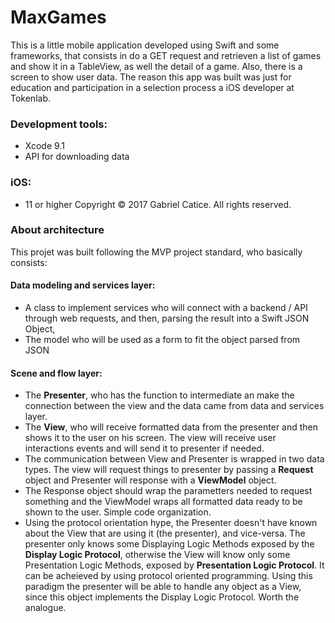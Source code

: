 # MaxGames

This is a little mobile application developed using Swift and some frameworks, that consists in do a GET request and retrieven a list of games and show it in a TableView, as well the detail of a game. Also, there is a screen to show user data. The reason this app was built was just for education and participation in a selection process a iOS developer at Tokenlab.

### Development tools:
- Xcode 9.1
- API for downloading data

### iOS:
- 11 or higher
Copyright © 2017 Gabriel Catice. All rights reserved.


### About architecture

This projet was built following the MVP project standard, who basically consists:

#### Data modeling and services layer:
- A class to implement services who will connect with a backend / API through web requests, and then, parsing the result into a Swift JSON Object,
- The model who will be used as a form to fit the object parsed from JSON

#### Scene and flow layer:
- The **Presenter**, who has the function to intermediate an make the connection between the view and the data came from data and services layer. 
- The **View**, who will receive formatted data from the presenter and then shows it to the user on his screen. The view will receive user interactions events and will send it to presenter if needed.
- The communication between View and Presenter is wrapped in two data types. The view will request things to presenter by passing a **Request** object and Presenter will response with a **ViewModel** object.
- The Response object should wrap the parametters needed to request something and the ViewModel wraps all formatted data ready to be shown to the user. Simple code organization.
- Using the protocol orientation hype, the Presenter doesn't have known about the View that are using it (the presenter), and vice-versa. The presenter only knows some Displaying Logic Methods exposed by the **Display Logic Protocol**, otherwise the View will know only some Presentation Logic Methods, exposed by **Presentation Logic Protocol**. It can be acheieved by using protocol oriented programming. Using this paradigm the presenter will be able to handle any object as a View, since this object implements the Display Logic Protocol. Worth the analogue.
 
